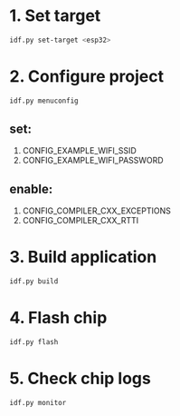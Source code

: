 # 1. Set target

```Bash
idf.py set-target <esp32>
```


# 2. Configure project

```Bash
idf.py menuconfig
```

## set:
1. CONFIG_EXAMPLE_WIFI_SSID
2. CONFIG_EXAMPLE_WIFI_PASSWORD

## enable:
1. CONFIG_COMPILER_CXX_EXCEPTIONS
2. CONFIG_COMPILER_CXX_RTTI


# 3. Build application

```Bash
idf.py build
```


# 4. Flash chip

```Bash
idf.py flash
```


# 5. Check chip logs

```Bash
idf.py monitor
```
